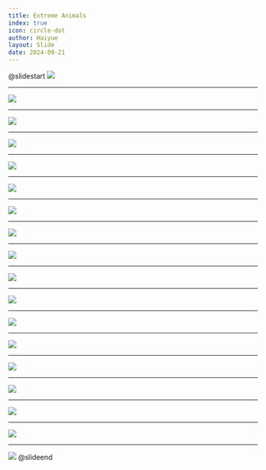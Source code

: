 ```yaml
---
title: Extreme Animals
index: true
icon: circle-dot
author: Haiyue
layout: Slide
date: 2024-09-21
---
```

 
@slidestart
![](/data/english/reading/Level-K/Extreme%20Animals/001.png)

---

![](/data/english/reading/Level-K/Extreme%20Animals/002.png)

---

![](/data/english/reading/Level-K/Extreme%20Animals/003.png)

---

![](/data/english/reading/Level-K/Extreme%20Animals/004.png)

---

![](/data/english/reading/Level-K/Extreme%20Animals/005.png)

---

![](/data/english/reading/Level-K/Extreme%20Animals/006.png)

---

![](/data/english/reading/Level-K/Extreme%20Animals/007.png)

---

![](/data/english/reading/Level-K/Extreme%20Animals/008.png)

---

![](/data/english/reading/Level-K/Extreme%20Animals/009.png)

---

![](/data/english/reading/Level-K/Extreme%20Animals/010.png)

---

![](/data/english/reading/Level-K/Extreme%20Animals/011.png)

---

![](/data/english/reading/Level-K/Extreme%20Animals/012.png)

---

![](/data/english/reading/Level-K/Extreme%20Animals/013.png)

---

![](/data/english/reading/Level-K/Extreme%20Animals/014.png)

---

![](/data/english/reading/Level-K/Extreme%20Animals/015.png)

---

![](/data/english/reading/Level-K/Extreme%20Animals/016.png)

---

![](/data/english/reading/Level-K/Extreme%20Animals/017.png)

---

![](/data/english/reading/Level-K/Extreme%20Animals/018.png)
@slideend